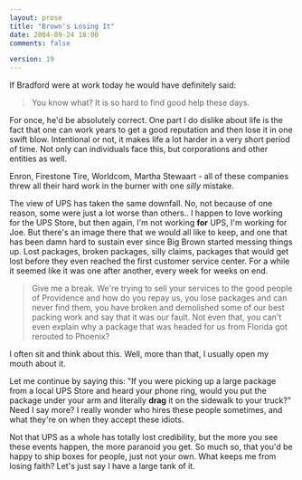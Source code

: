 ```yaml
---
layout: prose
title: "Brown's Losing It"
date: 2004-09-24 18:00
comments: false

version: 19
---
```


If Bradford were at work today he would have definitely said:

> You know what? It is so hard to find good help these days.

For once, he'd be absolutely correct. One part I do dislike about life is the fact that one can work years to get a good reputation and then lose it in one swift blow. Intentional or not, it makes life a lot harder in a very short period of time. Not only can individuals face this, but corporations and other entities as well.

Enron, Firestone Tire, Worldcom, Martha Stewaart - all of these companies threw all their hard work in the burner with one _silly_ mistake.

The view of UPS has taken the same downfall. No, not because of one reason, some were just a lot worse than others.. I happen to love working for the UPS Store, but then again, I'm not working **for** UPS, I'm working for Joe. But there's an image there that we would all like to keep, and one that has been damn hard to sustain ever since Big Brown started messing things up. Lost packages, broken packages, silly claims, packages that would get lost before they even reached the first customer service center. For a while it seemed like it was one after another, every week for weeks on end.

> Give me a break. We're trying to sell your services to the good people of Providence and how do you repay us, you lose packages and can never find them, you have broken and demolished some of our best packing work and say that it was our fault. Not even that, you can't even explain why a package that was headed for us from Florida got rerouted to Phoenix?

I often sit and think about this. Well, more than that, I usually open my mouth about it.

Let me continue by saying this: "If you were picking up a large package from a local UPS Store and heard your phone ring, would you put the package under your arm and literally **drag** it on the sidewalk to your truck?" Need I say more? I really wonder who hires these people sometimes, and what they're on when they accept these idiots.

Not that UPS as a whole has totally lost credibility, but the more you see these events happen, the more paranoid you get. So much so, that you'd be happy to ship boxes for people, just not your own. What keeps me from losing faith? Let's just say I have a large tank of it.

